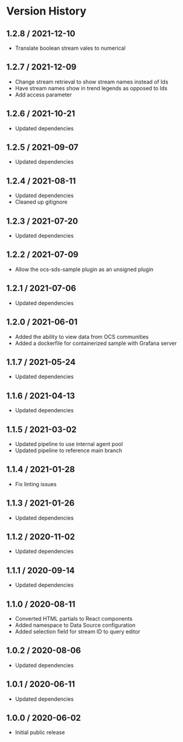 # Version History

## 1.2.8 / 2021-12-10

- Translate boolean stream vales to numerical

## 1.2.7 / 2021-12-09

- Change stream retrieval to show stream names instead of Ids
- Have stream names show in trend legends as opposed to Ids
- Add access parameter

## 1.2.6 / 2021-10-21

- Updated dependencies

## 1.2.5 / 2021-09-07

- Updated dependencies

## 1.2.4 / 2021-08-11

- Updated dependencies
- Cleaned up gitignore

## 1.2.3 / 2021-07-20

- Updated dependencies

## 1.2.2 / 2021-07-09

- Allow the ocs-sds-sample plugin as an unsigned plugin

## 1.2.1 / 2021-07-06

- Updated dependencies

## 1.2.0 / 2021-06-01

- Added the ability to view data from OCS communities
- Added a dockerfile for containerized sample with Grafana server

## 1.1.7 / 2021-05-24

- Updated dependencies

## 1.1.6 / 2021-04-13

- Updated dependencies

## 1.1.5 / 2021-03-02

- Updated pipeline to use internal agent pool
- Updated pipeline to reference main branch

## 1.1.4 / 2021-01-28

- Fix linting issues

## 1.1.3 / 2021-01-26

- Updated dependencies

## 1.1.2 / 2020-11-02

- Updated dependencies

## 1.1.1 / 2020-09-14

- Updated dependencies

## 1.1.0 / 2020-08-11

- Converted HTML partials to React components
- Added namespace to Data Source configuration
- Added selection field for stream ID to query editor

## 1.0.2 / 2020-08-06

- Updated dependencies

## 1.0.1 / 2020-06-11

- Updated dependencies

## 1.0.0 / 2020-06-02

- Initial public release
